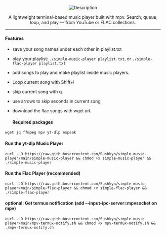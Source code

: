 <div align="center">

![Description](example.png)

A lightweight terminal-based music player built with mpv.
Search, queue, loop, and play — from YouTube or FLAC collections.
</div>

---

#### Features
 
 - save your song names under each other in playlist.txt
 - play your playlist: `./simple-music-player playlist.txt`, or `./simple-flac-player playlist.txt`
 - add songs to play and make playlist inside music players.
 - Loop current song with Shift+l
 - skip current song with q
 - use arrows to skip seconds in current song
 - download the flac songs with wget url.

   #### Required packages

`wget jq ffmpeg mpv yt-dlp espeak`

#### Run the yt-dlp Music Player
```
curl -LO https://raw.githubusercontent.com/Sushkyn/simple-music-player/main/simple-music-player && chmod +x simple-music-player && ./simple-music-player
```
#### Run the Flac Player (recommended)
```
curl -LO https://raw.githubusercontent.com/Sushkyn/simple-music-player/main/simple-flac-player && chmod +x simple-flac-player && ./simple-flac-player
```
#### optional: Get termux notification (add --input-ipc-server=mpvsocket on mpv)
```
curl -LO https://raw.githubusercontent.com/Sushkyn/simple-music-player/main/mpv-termux-notify.sh && chmod +x mpv-termux-notify.sh && ./mpv-termux-notify.sh
